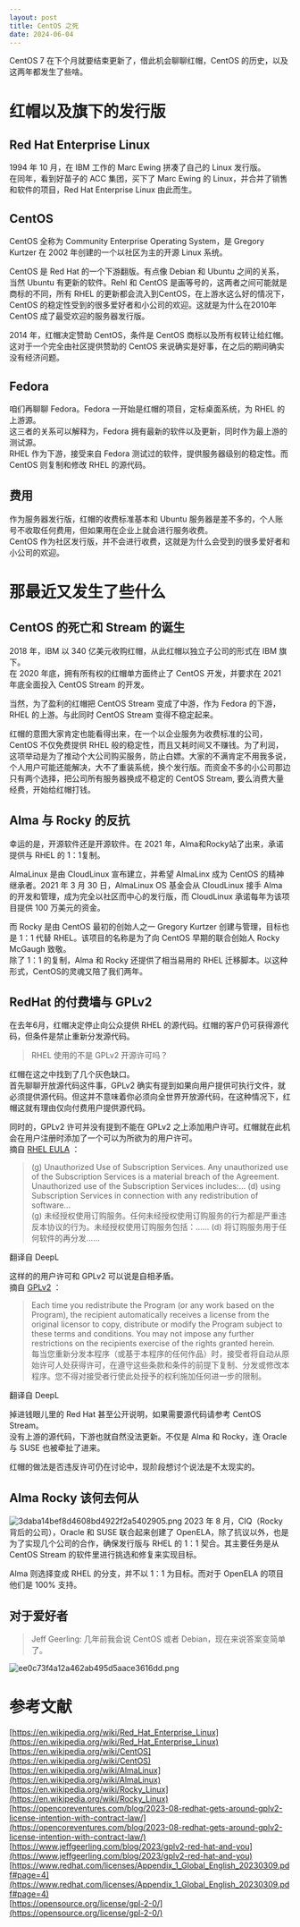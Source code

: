 ```yaml
---
layout: post
title: CentOS 之死
date: 2024-06-04
---
```

CentOS 7 在下个月就要结束更新了，借此机会聊聊红帽，CentOS 的历史，以及这两年都发生了些啥。

# 红帽以及旗下的发行版
## Red Hat Enterprise Linux
1994 年 10 月，在 IBM 工作的 Marc Ewing 拼凑了自己的 Linux 发行版。  
在同年，看到好苗子的 ACC 集团，买下了 Marc Ewing 的 Linux，并合并了销售和软件的项目，Red Hat Enterprise Linux 由此而生。

## CentOS
CentOS 全称为 Community Enterprise Operating System，是 Gregory Kurtzer 在 2002 年创建的一个以社区为主的开源 Linux 系统。

CentOS 是 Red Hat 的一个下游翻版。有点像 Debian 和 Ubuntu 之间的关系，当然 Ubuntu 有更新的软件。Rehl 和 CentOS 是画等号的，这两者之间可能就是商标的不同，所有 RHEL 的更新都会流入到CentOS，在上游水这么好的情况下，CentOS 的稳定性受到的很多爱好者和小公司的欢迎。这就是为什么在2010年 CentOS 成了最受欢迎的服务器发行版。

2014 年，红帽决定赞助 CentOS，条件是 CentOS 商标以及所有权转让给红帽。这对于一个完全由社区提供赞助的 CentOS 来说确实是好事，在之后的期间确实没有经济问题。

## Fedora
咱们再聊聊 Fedora。Fedora 一开始是红帽的项目，定标桌面系统，为 RHEL 的上游源。  
这三者的关系可以解释为，Fedora 拥有最新的软件以及更新，同时作为最上游的测试源。  
RHEL 作为下游，接受来自 Fedora 测试过的软件，提供服务器级别的稳定性。而 CentOS 则复制和修改 RHEL 的源代码。

## 费用
作为服务器发行版，红帽的收费标准基本和 Ubuntu 服务器是差不多的，个人账号不收取任何费用，但如果用在企业上就会进行服务收费。  
CentOS 作为社区发行版，并不会进行收费，这就是为什么会受到的很多爱好者和小公司的欢迎。

# 那最近又发生了些什么
## CentOS 的死亡和 Stream 的诞生
2018 年，IBM 以 340 亿美元收购红帽，从此红帽以独立子公司的形式在 IBM 旗下。  
在 2020 年底，拥有所有权的红帽单方面终止了 CentOS 开发，并要求在 2021 年底全面投入 CentOS Stream 的开发。

当然，为了盈利的红帽把 CentOS Stream 变成了中游，作为 Fedora 的下游，RHEL 的上游。与此同时 CentOS Stream 变得不稳定起来。

红帽的意图大家肯定也能看得出来，在一个以企业服务为收费标准的公司，CentOS 不仅免费提供 RHEL 般的稳定性，而且又耗时间又不赚钱。为了利润，这项举动是为了推动个大公司购买服务，防止白嫖。大家的不满肯定不用我多说，个人用户可能还能解决，大不了重装系统，换个发行版。而资金不多的小公司那边只有两个选择，把公司所有服务器换成不稳定的 CentOS Stream, 要么消费大量经费，开始给红帽打钱。

## Alma 与 Rocky 的反抗
幸运的是，开源软件还是开源软件。在 2021 年，Alma和Rocky站了出来，承诺提供与 RHEL 的 1：1复制。

AlmaLinux 是由 CloudLinux 宣布建立，并希望 AlmaLinx 成为 CentOS 的精神继承者。2021 年 3 月 30 日，AlmaLinux OS 基金会从 CloudLinux 接手 Alma 的开发和管理，成为完全以社区而中心的发行版，而 CloudLinux 承诺每年为该项目提供 100 万美元的资金。

而 Rocky 是由 CentOS 最初的创始人之一 Gregory Kurtzer 创建与管理，目标也是 1：1 代替 RHEL。该项目的名称是为了向 CentOS 早期的联合创始人 Rocky McGaugh 致敬。  
除了 1：1 的复制，Alma 和 Rocky 还提供了相当易用的 RHEL 迁移脚本。以这种形式，CentOS的灵魂又陪了我们两年。

## RedHat 的付费墙与 GPLv2
在去年6月，红帽决定停止向公众提供 RHEL 的源代码。红帽的客户仍可获得源代码，但条件是禁止重新分发源代码。
> RHEL 使用的不是 GPLv2 开源许可吗？

红帽在这之中找到了几个灰色缺口。  
首先聊聊开放源代码这件事，GPLv2 确实有提到如果向用户提供可执行文件，就必须提供源代码。但这并不意味着你必须向全世界开放源代码，在这种情况下，红帽这就有理由仅向付费用户提供源代码。

同时的，GPLv2 许可并没有提到不能在 GPLv2 之上添加用户许可。红帽就在此机会在用户注册时添加了一个可以为所欲为的用户许可。  
摘自 [RHEL EULA](https://www.redhat.com/licenses/Appendix_1_Global_English_20230309.pdf#page=4) ：
> (g) Unauthorized Use of Subscription Services. Any unauthorized use of the Subscription Services is a material breach of the Agreement. Unauthorized use of the Subscription Services includes:… (d) using Subscription Services in connection with any redistribution of software…  
> (g) 未经授权使用订购服务。任何未经授权使用订购服务的行为都是严重违反本协议的行为。未经授权使用订购服务包括：...... (d) 将订购服务用于任何软件的再分发......

翻译自 DeepL

这样的的用户许可和 GPLv2 可以说是自相矛盾。  
摘自 [GPLv2](https://opensource.org/license/gpl-2-0/) ：
> Each time you redistribute the Program (or any work based on the Program), the recipient automatically receives a license from the original licensor to copy, distribute or modify the Program subject to these terms and conditions. You may not impose any further restrictions on the recipients exercise of the rights granted herein.  
> 每当您重新分发本程序（或基于本程序的任何作品）时，接受者将自动从原始许可人处获得许可，在遵守这些条款和条件的前提下复制、分发或修改本程序。您不得对接受者行使此处授予的权利施加任何进一步的限制。

翻译自 DeepL

掉进钱眼儿里的 Red Hat 甚至公开说明，如果需要源代码请参考 CentOS Stream。  
没有上游的源代码，下游也就自然没法更新。不仅是 Alma 和 Rocky，连 Oracle 与 SUSE 也被牵扯了进来。

红帽的做法是否违反许可仍在讨论中，现阶段想讨个说法是不太现实的。

## Alma Rocky 该何去何从
![3daba14bef8d4608bd4922f2a5402905.png](/assets/img/3daba14bef8d4608bd4922f2a5402905.webp)
2023 年 8 月，CIQ（Rocky 背后的公司），Oracle 和 SUSE 联合起来创建了 OpenELA，除了抗议以外，也是为了实现几个公司的合作，确保发行版与 RHEL 的 1：1 契合。其主要任务是从 CentOS Stream 的软件里进行挑选和修复来实现目标。

Alma 则选择变成 RHEL 的分支，并不以 1：1 为目标。而对于 OpenELA 的项目他们是 100% 支持。

## 对于爱好者
> Jeff Geerling: 几年前我会说 CentOS 或者 Debian，现在来说答案变简单了。

![ee0c73f4a12a462ab495d5aace3616dd.png](/assets/img/ee0c73f4a12a462ab495d5aace3616dd.webp)

# 参考文献
[https://en.wikipedia.org/wiki/Red_Hat_Enterprise_Linux](https://en.wikipedia.org/wiki/Red_Hat_Enterprise_Linux)  
[https://en.wikipedia.org/wiki/CentOS](https://en.wikipedia.org/wiki/CentOS)  
[https://en.wikipedia.org/wiki/AlmaLinux](https://en.wikipedia.org/wiki/AlmaLinux)  
[https://en.wikipedia.org/wiki/Rocky_Linux](https://en.wikipedia.org/wiki/Rocky_Linux)  
[https://opencoreventures.com/blog/2023-08-redhat-gets-around-gplv2-license-intention-with-contract-law/](https://opencoreventures.com/blog/2023-08-redhat-gets-around-gplv2-license-intention-with-contract-law/)  
[https://www.jeffgeerling.com/blog/2023/gplv2-red-hat-and-you](https://www.jeffgeerling.com/blog/2023/gplv2-red-hat-and-you)  
[https://www.redhat.com/licenses/Appendix_1_Global_English_20230309.pdf#page=4](https://www.redhat.com/licenses/Appendix_1_Global_English_20230309.pdf#page=4)  
[https://opensource.org/license/gpl-2-0/](https://opensource.org/license/gpl-2-0/)